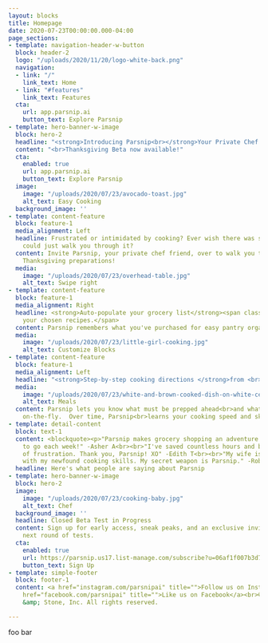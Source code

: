 ```yaml
---
layout: blocks
title: Homepage
date: 2020-07-23T00:00:00.000-04:00
page_sections:
- template: navigation-header-w-button
  block: header-2
  logo: "/uploads/2020/11/20/logo-white-back.png"
  navigation:
  - link: "/"
    link_text: Home
  - link: "#features"
    link_text: Features
  cta:
    url: app.parsnip.ai
    button_text: Explore Parsnip
- template: hero-banner-w-image
  block: hero-2
  headline: "<strong>Introducing Parsnip<br></strong>Your Private Chef Cooking Companion™"
  content: "<br>Thanksgiving Beta now available!"
  cta:
    enabled: true
    url: app.parsnip.ai
    button_text: Explore Parsnip
  image:
    image: "/uploads/2020/07/23/avocado-toast.jpg"
    alt_text: Easy Cooking
  background_image: ''
- template: content-feature
  block: feature-1
  media_alignment: Left
  headline: Frustrated or intimidated by cooking? Ever wish there was someone who
    could just walk you through it?
  content: Invite Parsnip, your private chef friend, over to walk you through your
    Thanksgiving preparations!
  media:
    image: "/uploads/2020/07/23/overhead-table.jpg"
    alt_text: Swipe right
- template: content-feature
  block: feature-1
  media_alignment: Right
  headline: <strong>Auto-populate your grocery list</strong><span class="light"> from
    your chosen recipes.</span>
  content: Parsnip remembers what you've purchased for easy pantry organization.
  media:
    image: "/uploads/2020/07/23/little-girl-cooking.jpg"
    alt_text: Customize Blocks
- template: content-feature
  block: feature-1
  media_alignment: Left
  headline: "<strong>Step-by-step cooking directions </strong>from <br>multiple recipes"
  media:
    image: "/uploads/2020/07/23/white-and-brown-cooked-dish-on-white-ceramic-bowls-958545.jpg"
    alt_text: Meals
  content: Parsnip lets you know what must be prepped ahead<br>and what can be done
    on-the-fly.  Over time, Parsnip<br>learns your cooking speed and skill level.
- template: detail-content
  block: text-1
  content: <blockquote><p>"Parsnip makes grocery shopping an adventure. I can't wait
    to go each week!" -Asher A<br><br>"I've saved countless hours and bypassed loads
    of frustration. Thank you, Parsnip! XO" -Edith T<br><br>"My wife is impressed
    with my newfound cooking skills. My secret weapon is Parsnip." -Robert K<br></p></blockquote>
  headline: Here's what people are saying about Parsnip
- template: hero-banner-w-image
  block: hero-2
  image:
    image: "/uploads/2020/07/23/cooking-baby.jpg"
    alt_text: Chef
  background_image: ''
  headline: Closed Beta Test in Progress
  content: Sign up for early access, sneak peaks, and an exclusive invitation to our
    next round of tests.
  cta:
    enabled: true
    url: https://parsnip.us17.list-manage.com/subscribe?u=06af1f007b3d71a0cfad78326&id=8ce2690158
    button_text: Sign Up
- template: simple-footer
  block: footer-1
  content: <a href="instagram.com/parsnipai" title="">Follow us on Instagram</a><br><a
    href="facebook.com/parsnipai" title="">Like us on Facebook</a><br>© 2020 Seed
    &amp; Stone, Inc. All rights reserved.

---
```

foo bar